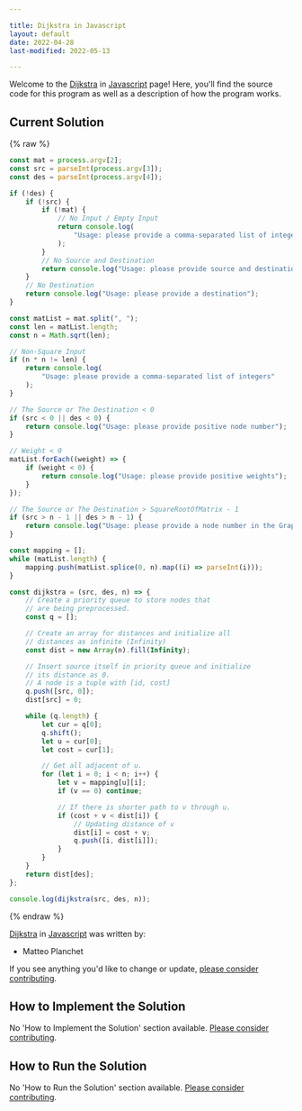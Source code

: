 ```yaml
---

title: Dijkstra in Javascript
layout: default
date: 2022-04-28
last-modified: 2022-05-13

---
```


Welcome to the [Dijkstra](https://sampleprograms.io/projects/dijkstra) in [Javascript](https://sampleprograms.io/languages/javascript) page! Here, you'll find the source code for this program as well as a description of how the program works.

## Current Solution

{% raw %}

```javascript
const mat = process.argv[2];
const src = parseInt(process.argv[3]);
const des = parseInt(process.argv[4]);

if (!des) {
    if (!src) {
        if (!mat) {
            // No Input / Empty Input
            return console.log(
                "Usage: please provide a comma-separated list of integers"
            );
        }
        // No Source and Destination
        return console.log("Usage: please provide source and destination");
    }
    // No Destination
    return console.log("Usage: please provide a destination");
}

const matList = mat.split(", ");
const len = matList.length;
const n = Math.sqrt(len);

// Non-Square Input
if (n * n != len) {
    return console.log(
        "Usage: please provide a comma-separated list of integers"
    );
}

// The Source or The Destination < 0
if (src < 0 || des < 0) {
    return console.log("Usage: please provide positive node number");
}

// Weight < 0
matList.forEach((weight) => {
    if (weight < 0) {
        return console.log("Usage: please provide positive weights");
    }
});

// The Source or The Destination > SquareRootOfMatrix - 1
if (src > n - 1 || des > n - 1) {
    return console.log("Usage: please provide a node number in the Graph");
}

const mapping = [];
while (matList.length) {
    mapping.push(matList.splice(0, n).map((i) => parseInt(i)));
}

const dijkstra = (src, des, n) => {
    // Create a priority queue to store nodes that
    // are being preprocessed.
    const q = [];

    // Create an array for distances and initialize all
    // distances as infinite (Infinity)
    const dist = new Array(n).fill(Infinity);

    // Insert source itself in priority queue and initialize
    // its distance as 0.
    // A node is a tuple with [id, cost]
    q.push([src, 0]);
    dist[src] = 0;

    while (q.length) {
        let cur = q[0];
        q.shift();
        let u = cur[0];
        let cost = cur[1];

        // Get all adjacent of u.
        for (let i = 0; i < n; i++) {
            let v = mapping[u][i];
            if (v == 0) continue;

            // If there is shorter path to v through u.
            if (cost + v < dist[i]) {
                // Updating distance of v
                dist[i] = cost + v;
                q.push([i, dist[i]]);
            }
        }
    }
    return dist[des];
};

console.log(dijkstra(src, des, n));
```

{% endraw %}

[Dijkstra](https://sampleprograms.io/projects/dijkstra) in [Javascript](https://sampleprograms.io/languages/javascript) was written by:

- Matteo Planchet

If you see anything you'd like to change or update, [please consider contributing](https://github.com/TheRenegadeCoder/sample-programs).

## How to Implement the Solution

No 'How to Implement the Solution' section available. [Please consider contributing](https://github.com/TheRenegadeCoder/sample-programs-website).

## How to Run the Solution

No 'How to Run the Solution' section available. [Please consider contributing](https://github.com/TheRenegadeCoder/sample-programs-website).